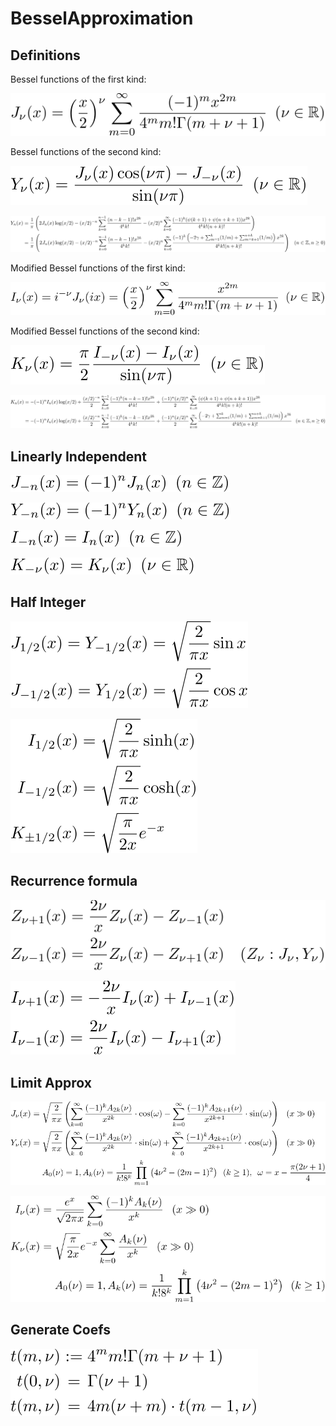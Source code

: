# BesselApproximation

## Definitions

Bessel functions of the first kind:

![define besselJ](https://github.com/tk-yoshimura/BesselApproximation/blob/main/figures/define_besselJ.svg)

Bessel functions of the second kind:

![define besselY](https://github.com/tk-yoshimura/BesselApproximation/blob/main/figures/define_besselY.svg)

![int besselY](https://github.com/tk-yoshimura/BesselApproximation/blob/main/figures/int_besselY.svg)

Modified Bessel functions  of the first kind:

![define besselI](https://github.com/tk-yoshimura/BesselApproximation/blob/main/figures/define_besselI.svg)

Modified Bessel functions  of the second kind:

![define besselK](https://github.com/tk-yoshimura/BesselApproximation/blob/main/figures/define_besselK.svg)

![int besselK](https://github.com/tk-yoshimura/BesselApproximation/blob/main/figures/int_besselK.svg)

## Linearly Independent

![depend besselJ](https://github.com/tk-yoshimura/BesselApproximation/blob/main/figures/depend_besselJ.svg)

![depend besselY](https://github.com/tk-yoshimura/BesselApproximation/blob/main/figures/depend_besselY.svg)

![depend besselI](https://github.com/tk-yoshimura/BesselApproximation/blob/main/figures/depend_besselI.svg)

![depend besselK](https://github.com/tk-yoshimura/BesselApproximation/blob/main/figures/depend_besselK.svg)

## Half Integer

![halfint besselJY](https://github.com/tk-yoshimura/BesselApproximation/blob/main/figures/halfint_besselJY.svg)

![halfint besselIK](https://github.com/tk-yoshimura/BesselApproximation/blob/main/figures/halfint_besselIK.svg)

## Recurrence formula

![recurr besselJY](https://github.com/tk-yoshimura/BesselApproximation/blob/main/figures/recurr_besselJY.svg)

![recurr besselIK](https://github.com/tk-yoshimura/BesselApproximation/blob/main/figures/recurr_besselIK.svg)

## Limit Approx

![limit besselJY](https://github.com/tk-yoshimura/BesselApproximation/blob/main/figures/limit_besselJY.svg)

![limit besselIK](https://github.com/tk-yoshimura/BesselApproximation/blob/main/figures/limit_besselIK.svg)

## Generate Coefs

![coef bessel](https://github.com/tk-yoshimura/BesselApproximation/blob/main/figures/coef_bessel.svg)
